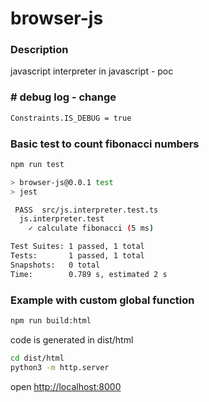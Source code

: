 # browser-js

### Description
javascript interpreter in javascript - poc

### # debug log - change
```bash
Constraints.IS_DEBUG = true
```

### Basic test to count fibonacci numbers
```bash
npm run test

> browser-js@0.0.1 test
> jest

 PASS  src/js.interpreter.test.ts
  js.interpreter.test
    ✓ calculate fibonacci (5 ms)

Test Suites: 1 passed, 1 total
Tests:       1 passed, 1 total
Snapshots:   0 total
Time:        0.789 s, estimated 2 s
```

### Example with custom global function
```bash
npm run build:html
```
code is generated in dist/html
```bash
cd dist/html
python3 -m http.server 
```
open [http://localhost:8000](http://localhost:8000)